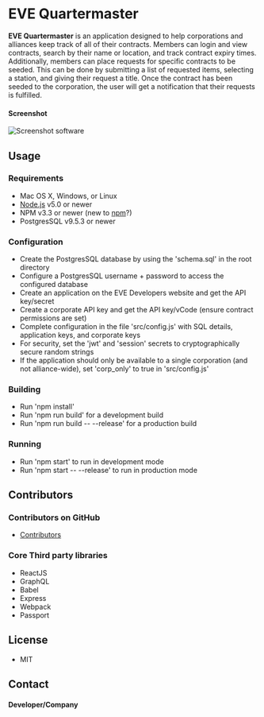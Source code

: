 EVE Quartermaster
======
**EVE Quartermaster** is an application designed to help corporations and alliances keep track of all of their contracts.
Members can login and view contracts, search by their name or location, and track contract expiry times.
Additionally, members can place requests for specific contracts to be seeded. This can be done by submitting a
list of requested items, selecting a station, and giving their request a title. Once the contract has been seeded
to the corporation, the user will get a notification that their requests is fulfilled.

#### Screenshot
![Screenshot software](http://url/screenshot-software.png "screenshot software")

## Usage

### Requirements

  * Mac OS X, Windows, or Linux
  * [Node.js](https://nodejs.org/) v5.0 or newer
  * NPM v3.3 or newer (new to [npm](https://docs.npmjs.com/)?)
  * PostgresSQL v9.5.3 or newer

### Configuration

  * Create the PostgresSQL database by using the 'schema.sql' in the root directory
  * Configure a PostgresSQL username + password to access the configured database
  * Create an application on the EVE Developers website and get the API key/secret
  * Create a corporate API key and get the API key/vCode (ensure contract permissions are set)
  * Complete configuration in the file 'src/config.js' with SQL details, application keys, and corporate keys
  * For security, set the 'jwt' and 'session' secrets to cryptographically secure random strings
  * If the application should only be available to a single corporation (and not alliance-wide), set 'corp_only' to true in 'src/config.js'

### Building

  * Run 'npm install'
  * Run 'npm run build' for a development build
  * Run 'npm run build -- --release' for a production build

### Running
  * Run 'npm start' to run in development mode
  * Run 'npm start -- --release' to run in production mode

## Contributors

### Contributors on GitHub
* [Contributors](https://github.com/username/sw-name/graphs/contributors)

### Core Third party libraries
* ReactJS
* GraphQL
* Babel
* Express
* Webpack
* Passport

## License 
* MIT

## Contact
#### Developer/Company